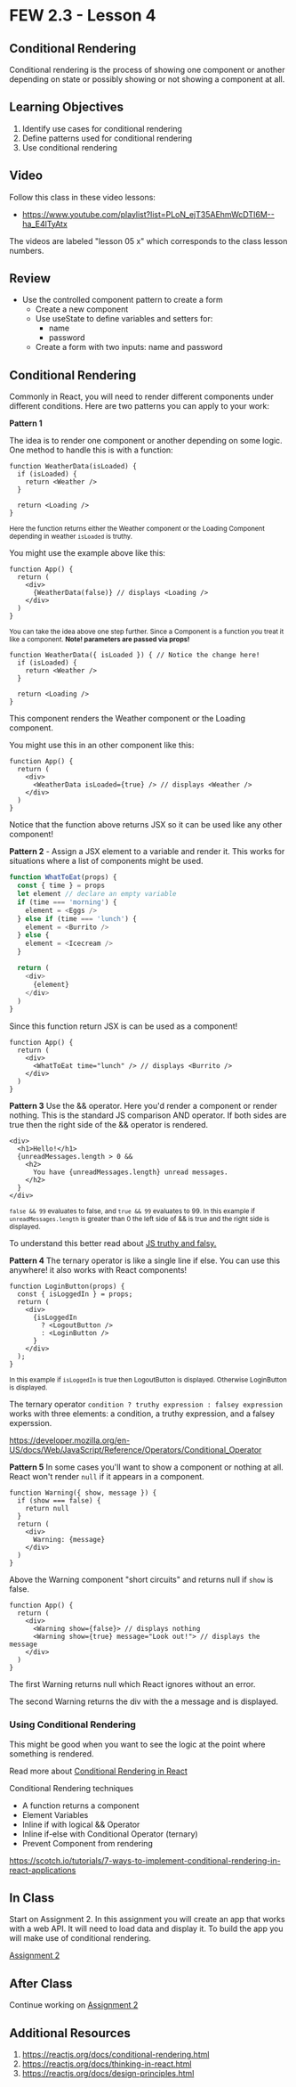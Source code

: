 # FEW 2.3 - Lesson 4

<!-- > -->

## Conditional Rendering

Conditional rendering is the process of showing one component or another depending on state or possibly showing or not showing a component at all. 

<!-- > -->

## Learning Objectives

1. Identify use cases for conditional rendering
1. Define patterns used for conditional rendering
1. Use conditional rendering

<!-- > -->

## Video

Follow this class in these video lessons:

- https://www.youtube.com/playlist?list=PLoN_ejT35AEhmWcDTI6M--ha_E4lTyAtx

The videos are labeled "lesson 05 x" which corresponds to the class lesson numbers. 

<!-- > -->

##  Review 

- Use the controlled component pattern to create a form
  - Create a new component
  - Use useState to define variables and setters for: 
    - name
    - password 
  - Create a form with two inputs: name and password

<!-- > -->

## Conditional Rendering

Commonly in React, you will need to render different components under different conditions. Here are two patterns you can apply to your work: 

<!-- > -->

**Pattern 1**

The idea is to render one component or another depending on some logic. One method to handle this is with a function:

```JS 
function WeatherData(isLoaded) {
  if (isLoaded) {
    return <Weather />
  }

  return <Loading />
}
```

<small>Here the function returns either the Weather component or the Loading Component depending in weather `isLoaded` is truthy.</small>

<!-- > -->

You might use the example above like this: 

```JS
function App() {
  return (
    <div>
      {WeatherData(false)} // displays <Loading />
    </div>
  )
}
```

<small>You can take the idea above one step further. Since a Component is a function you treat it like a component. **Note! parameters are passed via props!**</small>

<!-- > -->

```JS 
function WeatherData({ isLoaded }) { // Notice the change here!
  if (isLoaded) {
    return <Weather />
  }

  return <Loading />
}
```

This component renders the Weather component or the Loading component. 

<!-- > -->

You might use this in an other component like this: 

```JS
function App() {
  return (
    <div>
      <WeatherData isLoaded={true} /> // displays <Weather />
    </div>
  )
}
```

Notice that the function above returns JSX so it can be used like any other component! 

<!-- > -->

**Pattern 2** - Assign a JSX element to a variable and render it. This works for situations where a list of components might be used. 

```JavaScript
function WhatToEat(props) {
  const { time } = props
  let element // declare an empty variable
  if (time === 'morning') {
    element = <Eggs />
  } else if (time === 'lunch') {
    element = <Burrito />
  } else {
    element = <Icecream />
  }

  return (
    <div>
      {element}
    </div>
  )
}
```

Since this function return JSX is can be used as a component! 

```JS
function App() {
  return (
    <div>
      <WhatToEat time="lunch" /> // displays <Burrito />
    </div>
  )
}
```

<!-- > -->

**Pattern 3** Use the && operator. Here you'd render a component or render nothing. This is the standard JS comparison AND operator. If both sides are true then the right side of the && operator is rendered. 

```JS 
<div>
  <h1>Hello!</h1>
  {unreadMessages.length > 0 &&
    <h2>
      You have {unreadMessages.length} unread messages.
    </h2>
  }
</div>
```

<small>`false && 99` evaluates to false, and `true && 99` evaluates to 99. In this example if `unreadMessages.length` is greater than 0 the left side of && is true and the right side is displayed.</small>

To understand this better read about [JS truthy and falsy.](https://javascript.info/logical-operators) 

<!-- > -->

**Pattern 4** The ternary operator is like a single line if else. You can use this anywhere! it also works with React components! 

```JSX
function LoginButton(props) {
  const { isLoggedIn } = props;
  return (
    <div>
      {isLoggedIn
        ? <LogoutButton />
        : <LoginButton />
      }
    </div>
  );
}
```

<small>In this example if `isLoggedIn` is true then LogoutButton is displayed. Otherwise LoginButton is displayed.</small>

The ternary operator `condition ? truthy expression : falsey expression` works with three elements: a condition, a truthy expression, and a falsey experssion.

https://developer.mozilla.org/en-US/docs/Web/JavaScript/Reference/Operators/Conditional_Operator

<!-- > -->

**Pattern 5** In some cases you'll want to show a component or nothing at all. React won't render `null` if it appears in a component. 

```JSX 
function Warning({ show, message }) {
  if (show === false) {
    return null
  }
  return (
    <div>
      Warning: {message}
    </div>
  ) 
}
```

Above the Warning component "short circuits" and returns null if `show` is false. 

```JSX
function App() {
  return (
    <div>
      <Warning show={false}> // displays nothing
      <Warning show={true} message="Look out!"> // displays the message
    </div>
  )
}
```

The first Warning returns null which React ignores without an error. 

The second Warning returns the div with the a message and is displayed. 

### Using Conditional Rendering

This might be good when you want to see the logic at the point where something is rendered. 

Read more about [Conditional Rendering in React](https://react.dev/learn/conditional-rendering)

Conditional Rendering techniques

- A function returns a component
- Element Variables
- Inline if with logical && Operator
- Inline if-else with Conditional Operator (ternary)
- Prevent Component from rendering

https://scotch.io/tutorials/7-ways-to-implement-conditional-rendering-in-react-applications

## In Class 

Start on Assignment 2. In this assignment you will create an app that works with a web API. It will need to load data and display it. To build the app you will make use of conditional rendering.

[Assignment 2](../Assignments/Assignment-02.md)

## After Class

Continue working on [Assignment 2](../Assignments/Assignment-02.md)

## Additional Resources

1. https://reactjs.org/docs/conditional-rendering.html
1. https://reactjs.org/docs/thinking-in-react.html
1. https://reactjs.org/docs/design-principles.html

